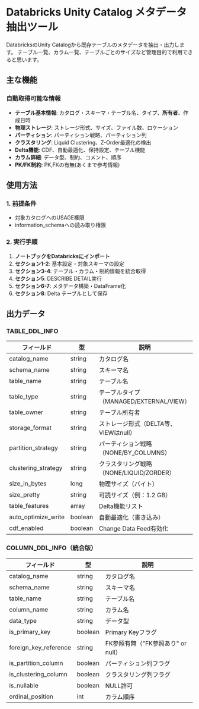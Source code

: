 # Databricks Unity Catalog メタデータ抽出ツール

DatabricksのUnity Catalogから既存テーブルのメタデータを抽出・出力します。
テーブル一覧、カラム一覧、テーブルごとのサイズなど管理目的で利用できると思います。

## 主な機能

### 自動取得可能な情報
- **テーブル基本情報**: カタログ・スキーマ・テーブル名、タイプ、**所有者**、作成日時
- **物理ストレージ**: ストレージ形式、サイズ、ファイル数、ロケーション
- **パーティション**: パーティション戦略、パーティション列
- **クラスタリング**: Liquid Clustering、Z-Order最適化の検出
- **Delta機能**: CDF、自動最適化、保持設定、テーブル機能
- **カラム詳細**: データ型、制約、コメント、順序
- **PK/FK制約**: PK,FKの有無(あくまで参考情報)

## 使用方法

### 1. 前提条件
- 対象カタログへのUSAGE権限
- information_schemaへの読み取り権限

### 2. 実行手順

1. **ノートブックをDatabricksにインポート**
2. **セクション1-2**: 基本設定・対象スキーマの設定
3. **セクション3-4**: テーブル・カラム・制約情報を統合取得
4. **セクション5**: DESCRIBE DETAIL実行
5. **セクション6-7**: メタデータ構築・DataFrame化
6. **セクション8**: Delta テーブルとして保存

## 出力データ

### TABLE_DDL_INFO
| フィールド | 型 | 説明 |
|-----------|-----|------|
| catalog_name | string | カタログ名 |
| schema_name | string | スキーマ名 |
| table_name | string | テーブル名 |
| table_type | string | テーブルタイプ（MANAGED/EXTERNAL/VIEW） |
| table_owner | string | テーブル所有者 |
| storage_format | string | ストレージ形式（DELTA等、VIEWはnull） |
| partition_strategy | string | パーティション戦略（NONE/BY_COLUMNS） |
| clustering_strategy | string | クラスタリング戦略（NONE/LIQUID/ZORDER） |
| size_in_bytes | long | 物理サイズ（バイト） |
| size_pretty | string | 可読サイズ（例：1.2 GB） |
| table_features | array<string> | Delta機能リスト |
| auto_optimize_write | boolean | 自動最適化（書き込み） |
| cdf_enabled | boolean | Change Data Feed有効化 |

### COLUMN_DDL_INFO（統合版）
| フィールド | 型 | 説明 |
|-----------|-----|------|
| catalog_name | string | カタログ名 |
| schema_name | string | スキーマ名 |
| table_name | string | テーブル名 |
| column_name | string | カラム名 |
| data_type | string | データ型 |
| is_primary_key | boolean | Primary Keyフラグ |
| foreign_key_reference | string | FK参照有無（"FK参照あり" or null） |
| is_partition_column | boolean | パーティション列フラグ |
| is_clustering_column | boolean | クラスタリング列フラグ |
| is_nullable | boolean | NULL許可 |
| ordinal_position | int | カラム順序 |
